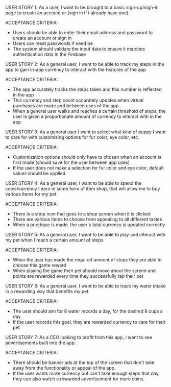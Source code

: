 USER STORY 1:
As a user, I want to be brought to a basic sign-up/sign-in page to create an account or (sign in if I already have one). 

ACCEPTANCE CRITERIA:
- Users should be able to enter their email address and password to create an account or sign in
- Users can reset passwords if need be
- The system should validate the input data to ensure it matches authentication data in the Firebase

USER STORY 2:
As a general user, I want to be able to track my steps in the app to gain in-app currency to interact with the features of the app
  
ACCEPTANCE CRITERIA:
- The app accurately tracks the steps taken and this number is reflected in the app
- This currency and step count accurately updates when virtual purchases are made and between uses of the app
- When a general user walks and reaches a certain threshold of steps, the user is given a proportionate amount of currency to interact with in the app

USER STORY 3:
As a general user I want to select what kind of puppy I want to care for with customizing options for fur color, eye color, etc.

ACCEPTANCE CRITERIA:
- Customization options should only have to chosen when an account is first made (should save for the user between app uses)
- If the user does not make a selection for fur color and eye color, default values should be applied
 
USER STORY 4: 
As a general user, I want to be able to spend the coins/currency I earn in some form of item shop, that will allow me to buy various items for my pet.

ACCEPTANCE CRITERIA:
- There is a shop icon that goes to a shop screen when it is clicked
- There are various items to choose from appealing to all different tastes
- When a purchase is made, the user's total currency is updated correctly

USER STORY 5:
As a general user, I want to be able to play and interact with my pet when I reach a certain amount of steps

ACCEPTANCE CRITERIA:
- When the user has made the required amount of steps they are able to choose this game reward
- When playing the game their pet should move about the screen and points are rewarded every time they successfully tap their pet
 
USER STORY 6:
As a general user, I want to be able to track my water intake in a rewarding way that benefits my pet. 

ACCEPTANCE CRITERIA: 
- The user should aim for 8 water records a day, for the desired 8 cups a day
-  If the user records this goal, they are rewarded currency to care for their pet
 
USER STORY 7:
As a CEO looking to profit from this app, I want to see advertisements built into the app.

ACCEPTANCE CRITERIA:
- There should be banner ads at the top of the screen that don't take away from the functionality or appeal of the app.
- If the user wants more currency but can't take enough steps that day, they can also watch a rewarded advertisement for more coins. 

  
